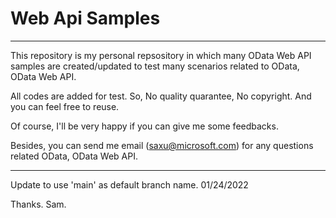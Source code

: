 
# Web Api Samples        

---
This repository is my personal repsository in which many OData Web API samples are created/updated to test many scenarios related to OData, OData Web API. 

All codes are added for test. So, No quality quarantee, No copyright. And you can feel free to reuse. 

Of course, I'll be very happy if you can give me some feedbacks. 

Besides, you can send me email (saxu@microsoft.com) for any questions related OData, OData Web API. 

----
Update to use 'main' as default branch name. 01/24/2022

Thanks.
Sam. 

